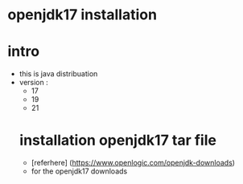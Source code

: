 # openjdk17 installation

# intro

* this is java distribuation 
* version :
    * 17
    * 19
    * 21
  # installation openjdk17 tar file 
  * [referhere] (https://www.openlogic.com/openjdk-downloads)  
  * for the openjdk17 downloads
